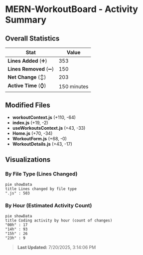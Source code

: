 # MERN-WorkoutBoard - Activity Summary 

## Overall Statistics

| Stat                   | Value                                                             |
| ---------------------- | ----------------------------------------------------------------- |
| **Lines Added** (➕)   | 353                                          |
| **Lines Removed** (➖) | 150                                        |
| **Net Change** (↕)    | 203                |
| **Active Time** (⌚)   | 150 minutes |


## Modified Files
- **workoutContext.js** (+110, -64)
- **index.js** (+19, -2)
- **useWorkoutsContext.js** (+43, -33)
- **Home.js** (+70, -34)
- **WorkoutForm.js** (+68, -0)
- **WorkoutDetails.js** (+43, -17)

## Visualizations

### By File Type (Lines Changed)

```mermaid
pie showData
title Lines changed by file type
".js" : 503
```

### By Hour (Estimated Activity Count)

```mermaid
pie showData
title Coding activity by hour (count of changes)
"00h" : 17
"14h" : 93
"15h" : 26
"23h" : 9
```


> **Last Updated:** 7/20/2025, 3:14:06 PM